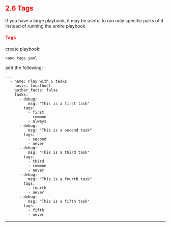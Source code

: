 ## <font color='red'> 2.6 Tags </font>
If you have a large playbook, it may be useful to run only specific parts of it instead of running the entire playbook. 

#### <font color='red'>Tags</font>

create playbook:
```
nano tags.yaml
```
add the following:
```
---
  - name: Play with 5 tasks
    hosts: localhost
    gather_facts: false
    tasks:
      - debug:
          msg: "This is a first task"
        tags:
          - first
          - common
          - always
      - debug:
          msg: "This is a second task"
        tags:
          - second
          - never
      - debug:
          msg: "This is a third task"
        tags:
          - third
          - common
          - never
      - debug:
          msg: "This is a fourth task"
        tags:
          - fourth
          - never
      - debug:
          msg: "This is a fifth task"
        tags:
          - fifth
          - never

```

---